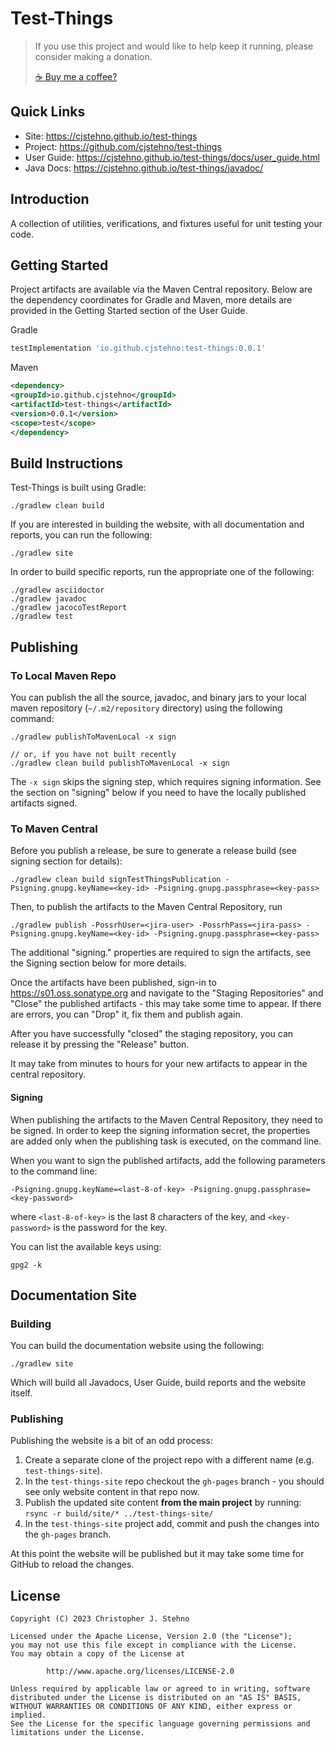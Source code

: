 # Test-Things

> If you use this project and would like to help keep it running, please consider making a donation.
>
> [☕ Buy me a coffee?](https://www.paypal.com/donate/?hosted_button_id=JA246LUCNUDHC)

## Quick Links

* Site: https://cjstehno.github.io/test-things
* Project: https://github.com/cjstehno/test-things
* User Guide: https://cjstehno.github.io/test-things/docs/user_guide.html
* Java Docs: https://cjstehno.github.io/test-things/javadoc/

## Introduction

A collection of utilities, verifications, and fixtures useful for unit testing your code.

## Getting Started

Project artifacts are available via the Maven Central repository. Below are the dependency coordinates for Gradle and Maven, more details are provided in the Getting Started section of the User Guide.

Gradle

```groovy
testImplementation 'io.github.cjstehno:test-things:0.0.1'
```

Maven

```xml
<dependency>
<groupId>io.github.cjstehno</groupId>
<artifactId>test-things</artifactId>
<version>0.0.1</version>
<scope>test</scope>
</dependency>
```

## Build Instructions

Test-Things is built using Gradle:

    ./gradlew clean build

If you are interested in building the website, with all documentation and reports, you can run the following:

    ./gradlew site

In order to build specific reports, run the appropriate one of the following:

    ./gradlew asciidoctor
    ./gradlew javadoc
    ./gradlew jacocoTestReport
    ./gradlew test

## Publishing

### To Local Maven Repo

You can publish the all the source, javadoc, and binary jars to your local maven repository (`~/.m2/repository` directory) using the following command:

    ./gradlew publishToMavenLocal -x sign
    
    // or, if you have not built recently
    ./gradlew clean build publishToMavenLocal -x sign

The `-x sign` skips the signing step, which requires signing information. See the section on "signing" below if you need
to have the locally published artifacts signed.

### To Maven Central

Before you publish a release, be sure to generate a release build (see signing section for details):

    ./gradlew clean build signTestThingsPublication -Psigning.gnupg.keyName=<key-id> -Psigning.gnupg.passphrase=<key-pass>

Then, to publish the artifacts to the Maven Central Repository, run

    ./gradlew publish -PossrhUser=<jira-user> -PossrhPass=<jira-pass> -Psigning.gnupg.keyName=<key-id> -Psigning.gnupg.passphrase=<key-pass>

The additional "signing." properties are required to sign the artifacts, see the Signing section below for more details.

Once the artifacts have been published, sign-in to https://s01.oss.sonatype.org and navigate to the "Staging Repositories"
and "Close" the published artifacts - this may take some time to appear. If there are errors, you can "Drop" it, fix them and publish again.

After you have successfully "closed" the staging repository, you can release it by pressing the "Release" button.

It may take from minutes to hours for your new artifacts to appear in the central repository.

#### Signing

When publishing the artifacts to the Maven Central Repository, they need to be signed. In order to keep the signing
information secret, the properties are added only when the publishing task is executed, on the command line.

When you want to sign the published artifacts, add the following parameters to the command line:

    -Psigning.gnupg.keyName=<last-8-of-key> -Psigning.gnupg.passphrase=<key-password>

where `<last-8-of-key>` is the last 8 characters of the key, and `<key-password>` is the password for the key.

You can list the available keys using:

    gpg2 -k

## Documentation Site

### Building

You can build the documentation website using the following:

    ./gradlew site

Which will build all Javadocs, User Guide, build reports and the website itself.

### Publishing

Publishing the website is a bit of an odd process:

1. Create a separate clone of the project repo with a different name (e.g. `test-things-site`).
2. In the `test-things-site` repo checkout the `gh-pages` branch - you should see only website content in that repo now.
3. Publish the updated site content **from the main project** by running: `rsync -r build/site/* ../test-things-site/`
4. In the `test-things-site` project add, commit and push the changes into the `gh-pages` branch.

At this point the website will be published but it may take some time for GitHub to reload the changes.

## License

```
Copyright (C) 2023 Christopher J. Stehno

Licensed under the Apache License, Version 2.0 (the "License");
you may not use this file except in compliance with the License.
You may obtain a copy of the License at

        http://www.apache.org/licenses/LICENSE-2.0

Unless required by applicable law or agreed to in writing, software
distributed under the License is distributed on an "AS IS" BASIS,
WITHOUT WARRANTIES OR CONDITIONS OF ANY KIND, either express or implied.
See the License for the specific language governing permissions and
limitations under the License.
```
